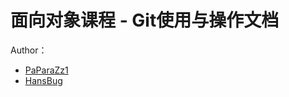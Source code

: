 # 面向对象课程 - Git使用与操作文档

Author：

* [PaParaZz1](mailto:niuyazhe@buaa.edu.cn)
* [HansBug](mailto:hansbug@questionor.cn)

